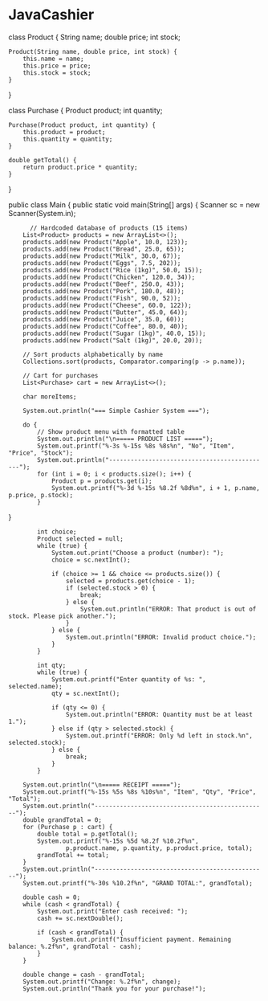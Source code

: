 # JavaCashier

class Product {
    String name;
    double price;
    int stock;

    Product(String name, double price, int stock) {
        this.name = name;
        this.price = price;
        this.stock = stock;
    }
}

class Purchase {
    Product product;
    int quantity;

    Purchase(Product product, int quantity) {
        this.product = product;
        this.quantity = quantity;
    }

    double getTotal() {
        return product.price * quantity;
    }
}

public class Main {
    public static void main(String[] args) {
        Scanner sc = new Scanner(System.in);

          // Hardcoded database of products (15 items)
        List<Product> products = new ArrayList<>();
        products.add(new Product("Apple", 10.0, 123));
        products.add(new Product("Bread", 25.0, 65));
        products.add(new Product("Milk", 30.0, 67));
        products.add(new Product("Eggs", 7.5, 202));
        products.add(new Product("Rice (1kg)", 50.0, 15));
        products.add(new Product("Chicken", 120.0, 34));
        products.add(new Product("Beef", 250.0, 43));
        products.add(new Product("Pork", 180.0, 48));
        products.add(new Product("Fish", 90.0, 52));
        products.add(new Product("Cheese", 60.0, 122));
        products.add(new Product("Butter", 45.0, 64));
        products.add(new Product("Juice", 35.0, 60));
        products.add(new Product("Coffee", 80.0, 40));
        products.add(new Product("Sugar (1kg)", 40.0, 15));
        products.add(new Product("Salt (1kg)", 20.0, 20));

        // Sort products alphabetically by name
        Collections.sort(products, Comparator.comparing(p -> p.name));

        // Cart for purchases
        List<Purchase> cart = new ArrayList<>();

        char moreItems;

        System.out.println("=== Simple Cashier System ===");

        do {
            // Show product menu with formatted table
            System.out.println("\n===== PRODUCT LIST =====");
            System.out.printf("%-3s %-15s %8s %8s%n", "No", "Item", "Price", "Stock");
            System.out.println("---------------------------------------------");
            for (int i = 0; i < products.size(); i++) {
                Product p = products.get(i);
                System.out.printf("%-3d %-15s %8.2f %8d%n", i + 1, p.name, p.price, p.stock);
            }

}

            int choice;
            Product selected = null;
            while (true) {
                System.out.print("Choose a product (number): ");
                choice = sc.nextInt();

                if (choice >= 1 && choice <= products.size()) {
                    selected = products.get(choice - 1);
                    if (selected.stock > 0) {
                        break;
                    } else {
                        System.out.println("ERROR: That product is out of stock. Please pick another.");
                    }
                } else {
                    System.out.println("ERROR: Invalid product choice.");
                }
            } 
            
            int qty;
            while (true) {
                System.out.printf("Enter quantity of %s: ", selected.name);
                qty = sc.nextInt();

                if (qty <= 0) {
                    System.out.println("ERROR: Quantity must be at least 1.");
                } else if (qty > selected.stock) {
                    System.out.printf("ERROR: Only %d left in stock.%n", selected.stock);
                } else {
                    break;
                }
            }

        System.out.println("\n===== RECEIPT =====");
        System.out.printf("%-15s %5s %8s %10s%n", "Item", "Qty", "Price", "Total");
        System.out.println("------------------------------------------------");
        double grandTotal = 0;
        for (Purchase p : cart) {
            double total = p.getTotal();
            System.out.printf("%-15s %5d %8.2f %10.2f%n",
                    p.product.name, p.quantity, p.product.price, total);
            grandTotal += total;
        }
        System.out.println("------------------------------------------------");
        System.out.printf("%-30s %10.2f%n", "GRAND TOTAL:", grandTotal);

        double cash = 0;
        while (cash < grandTotal) {
            System.out.print("Enter cash received: ");
            cash += sc.nextDouble();

            if (cash < grandTotal) {
                System.out.printf("Insufficient payment. Remaining balance: %.2f%n", grandTotal - cash);
            }
        }

        double change = cash - grandTotal;
        System.out.printf("Change: %.2f%n", change);
        System.out.println("Thank you for your purchase!");
  
